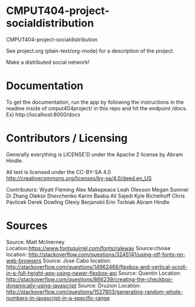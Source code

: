 CMPUT404-project-socialdistribution
===================================

CMPUT404-project-socialdistribution

See project.org (plain-text/org-mode) for a description of the project.

Make a distributed social network!

Documentation
=============
To get the documentation, run the app by following the instructions in the readme inside of
cmput404project/ in this repo and hit the endpoint /docs. Ex) http://localhost:8000/docs

Contributors / Licensing
========================

Generally everything is LICENSE'D under the Apache 2 license by Abram Hindle.

All text is licensed under the CC-BY-SA 4.0 http://creativecommons.org/licenses/by-sa/4.0/deed.en_US

Contributors:
    Wyatt Fleming
    Alex Makepeace
    Leah Olexson
    Megan Sumner
    Di Zhang
    Oleksii Shevchenko
    Karim Baaba
    Ali Sajedi
    Kyle Richelhoff
    Chris Pavlicek
    Derek Dowling
    Olexiy Berjanskii
    Erin Torbiak
    Abram Hindle

Sources
=======

Source: Matt McInerney Location:https://www.fontsquirrel.com/fonts/raleway
Source:choise location: http://stackoverflow.com/questions/3245141/using-otf-fonts-on-web-browsers
Source: Jose Cabo location: http://stackoverflow.com/questions/14962468/flexbox-and-vertical-scroll-in-a-full-height-app-using-newer-flexbox-api
Source: Quentin Location: http://stackoverflow.com/questions/866239/creating-the-checkbox-dynamically-using-javascript
Source: Druzion Location: http://stackoverflow.com/questions/1527803/generating-random-whole-numbers-in-javascript-in-a-specific-range

